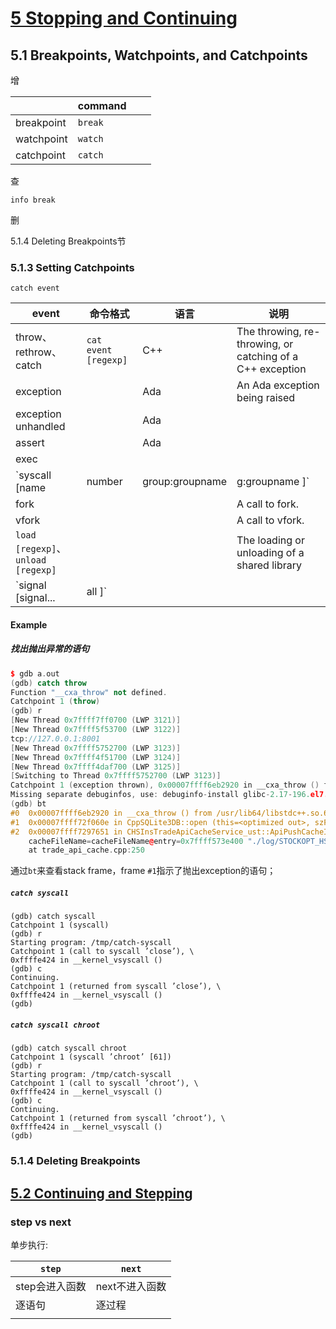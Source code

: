 # [5 Stopping and Continuing](https://sourceware.org/gdb/current/onlinedocs/gdb/Stopping.html#Stopping)

## 5.1 Breakpoints, Watchpoints, and Catchpoints

增

|            | command |      |      |
| ---------- | ------- | ---- | ---- |
| breakpoint | `break` |      |      |
| watchpoint | `watch` |      |      |
| catchpoint | `catch` |      |      |

查

`info break`

删

5.1.4 Deleting Breakpoints节

### 5.1.3 Setting Catchpoints

```shell
catch event
```

| event                                                 | 命令格式             | 语言 | 说明                                                      |
| ----------------------------------------------------- | -------------------- | ---- | --------------------------------------------------------- |
| throw、rethrow、catch                                 | `cat event [regexp]` | C++  | The throwing, re-throwing, or catching of a C++ exception |
| exception                                             |                      | Ada  | An Ada exception being raised                             |
| exception unhandled                                   |                      | Ada  |                                                           |
| assert                                                |                      | Ada  |                                                           |
| exec                                                  |                      |      |                                                           |
| `syscall [name|number|group:groupname |g:groupname ]` |                      |      | A call to or return from a system call, a.k.a. syscall.   |
| fork                                                  |                      |      | A call to fork.                                           |
| vfork                                                 |                      |      | A call to vfork.                                          |
| `load [regexp]`、`unload [regexp]`                    |                      |      | The loading or unloading of a shared library              |
| `signal [signal... | all ]`                           |                      |      | The delivery of a signal.                                 |

#### Example

##### 找出抛出异常的语句

```C++
$ gdb a.out
(gdb) catch throw
Function "__cxa_throw" not defined.
Catchpoint 1 (throw)
(gdb) r
[New Thread 0x7ffff7ff0700 (LWP 3121)]
[New Thread 0x7ffff5f53700 (LWP 3122)]
tcp://127.0.0.1:8001
[New Thread 0x7ffff5752700 (LWP 3123)]
[New Thread 0x7ffff4f51700 (LWP 3124)]
[New Thread 0x7ffff4daf700 (LWP 3125)]
[Switching to Thread 0x7ffff5752700 (LWP 3123)]
Catchpoint 1 (exception thrown), 0x00007ffff6eb2920 in __cxa_throw () from /usr/lib64/libstdc++.so.6
Missing separate debuginfos, use: debuginfo-install glibc-2.17-196.el7.x86_64 libgcc-4.8.5-39.el7.x86_64 libstdc++-4.8.5-39.el7.x86_64
(gdb) bt
#0  0x00007ffff6eb2920 in __cxa_throw () from /usr/lib64/libstdc++.so.6
#1  0x00007ffff72f060e in CppSQLite3DB::open (this=<optimized out>, szFile=<optimized out>) at ./cpp_sqlite3/CppSQLite3.cpp:1216
#2  0x00007ffff7297651 in CHSInsTradeApiCacheService_ust::ApiPushCacheInit (this=0x63a760, 
    cacheFileName=cacheFileName@entry=0x7ffff573e400 "./log/STOCKOPT_HSINSAPI_20200730_1082", svrMaxSerialno=1998)
    at trade_api_cache.cpp:250

```

通过`bt`来查看stack frame，frame `#1`指示了抛出exception的语句；

##### `catch syscall`

```shell
(gdb) catch syscall
Catchpoint 1 (syscall)
(gdb) r
Starting program: /tmp/catch-syscall
Catchpoint 1 (call to syscall ’close’), \
0xffffe424 in __kernel_vsyscall ()
(gdb) c
Continuing.
Catchpoint 1 (returned from syscall ’close’), \
0xffffe424 in __kernel_vsyscall ()
(gdb)
```

##### `catch syscall chroot`

```
(gdb) catch syscall chroot
Catchpoint 1 (syscall ’chroot’ [61])
(gdb) r
Starting program: /tmp/catch-syscall
Catchpoint 1 (call to syscall ’chroot’), \
0xffffe424 in __kernel_vsyscall ()
(gdb) c
Continuing.
Catchpoint 1 (returned from syscall ’chroot’), \
0xffffe424 in __kernel_vsyscall ()
(gdb)
```

### 5.1.4 Deleting Breakpoints

## [5.2 Continuing and Stepping](https://sourceware.org/gdb/current/onlinedocs/gdb/Continuing-and-Stepping.html#Continuing-and-Stepping)



### step vs next

单步执行:

| `step`         | `next`         |
| -------------- | -------------- |
| step会进入函数 | next不进入函数 |
| 逐语句         | 逐过程         |
|                |                |

